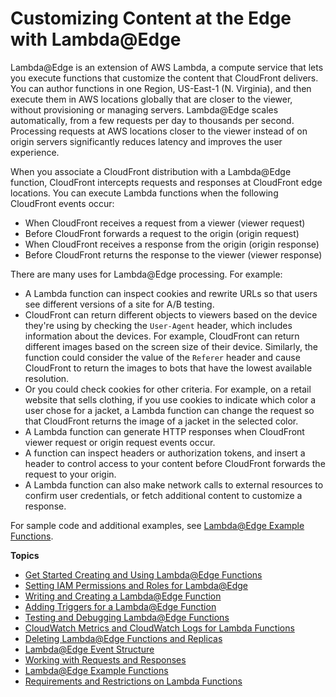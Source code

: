 # Customizing Content at the Edge with Lambda@Edge<a name="lambda-at-the-edge"></a>

Lambda@Edge is an extension of AWS Lambda, a compute service that lets you execute functions that customize the content that CloudFront delivers\. You can author functions in one Region, US\-East\-1 \(N\. Virginia\), and then execute them in AWS locations globally that are closer to the viewer, without provisioning or managing servers\. Lambda@Edge scales automatically, from a few requests per day to thousands per second\. Processing requests at AWS locations closer to the viewer instead of on origin servers significantly reduces latency and improves the user experience\.

When you associate a CloudFront distribution with a Lambda@Edge function, CloudFront intercepts requests and responses at CloudFront edge locations\. You can execute Lambda functions when the following CloudFront events occur:
+ When CloudFront receives a request from a viewer \(viewer request\)
+ Before CloudFront forwards a request to the origin \(origin request\)
+ When CloudFront receives a response from the origin \(origin response\)
+ Before CloudFront returns the response to the viewer \(viewer response\)

There are many uses for Lambda@Edge processing\. For example:
+ A Lambda function can inspect cookies and rewrite URLs so that users see different versions of a site for A/B testing\.
+ CloudFront can return different objects to viewers based on the device they're using by checking the `User-Agent` header, which includes information about the devices\. For example, CloudFront can return different images based on the screen size of their device\. Similarly, the function could consider the value of the `Referer` header and cause CloudFront to return the images to bots that have the lowest available resolution\. 
+ Or you could check cookies for other criteria\. For example, on a retail website that sells clothing, if you use cookies to indicate which color a user chose for a jacket, a Lambda function can change the request so that CloudFront returns the image of a jacket in the selected color\.
+ A Lambda function can generate HTTP responses when CloudFront viewer request or origin request events occur\.
+ A function can inspect headers or authorization tokens, and insert a header to control access to your content before CloudFront forwards the request to your origin\.
+ A Lambda function can also make network calls to external resources to confirm user credentials, or fetch additional content to customize a response\.

For sample code and additional examples, see [Lambda@Edge Example Functions](lambda-examples.md)\.

**Topics**
+ [Get Started Creating and Using Lambda@Edge Functions](lambda-edge-how-it-works.md)
+ [Setting IAM Permissions and Roles for Lambda@Edge](lambda-edge-permissions.md)
+ [Writing and Creating a Lambda@Edge Function](lambda-edge-create-function.md)
+ [Adding Triggers for a Lambda@Edge Function](lambda-edge-add-triggers.md)
+ [Testing and Debugging Lambda@Edge Functions](lambda-edge-testing-debugging.md)
+ [CloudWatch Metrics and CloudWatch Logs for Lambda Functions](lambda-cloudwatch-metrics-logging.md)
+ [Deleting Lambda@Edge Functions and Replicas](lambda-edge-delete-replicas.md)
+ [Lambda@Edge Event Structure](lambda-event-structure.md)
+ [Working with Requests and Responses](lambda-generating-http-responses.md)
+ [Lambda@Edge Example Functions](lambda-examples.md)
+ [Requirements and Restrictions on Lambda Functions](lambda-requirements-limits.md)